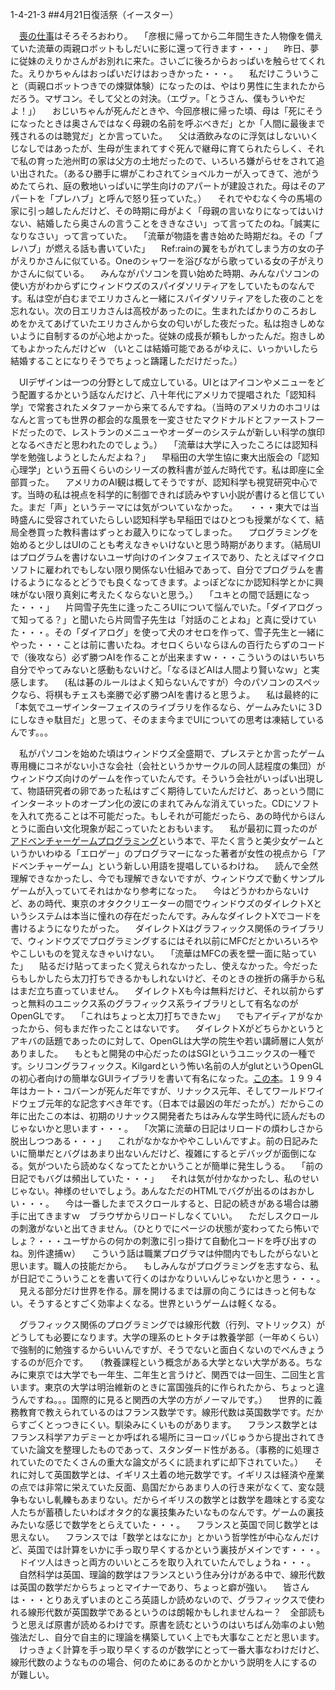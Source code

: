 1-4-21-3
##4月21日復活祭（イースター）

　<a href="https://iki-toki.jp/4572/">喪の仕事</a>はそろそろおわり。
　「彦根に帰ってから二年間生きた人物像を備えていた流華の両親ロボットもしだいに影に還って行きます・・・」
　昨日、夢に従妹のえりかさんがお別れに来た。さいごに後ろからおっぱいを触らせてくれた。えりかちゃんはおっぱいだけはおっきかった・・・。
　私だけこういうこと（両親ロボットつきでの煉獄体験）になったのは、やはり男性に生まれたからだろう。マザコン。そして父との対決。（エヴァ。「とうさん、僕もういやだよ！」）
　おじいちゃんが死んだときや、今回彦根に帰った頃、母は「死にそうになったときは奥さんではなく母親の名前を呼ぶべきだ」とか「人間に最後まで残されるのは聴覚だ」とか言っていた。
　父は酒飲みなのに浮気はしないいくじなしではあったが、生母が生まれてすぐ死んで継母に育てられたらしく、それで私の育った池州町の家は父方の土地だったので、いろいろ嫌がらせをされて追い出された。（あるひ勝手に塀がこわされてショベルカーが入ってきて、池がうめたてられ、庭の敷地いっぱいに学生向けのアパートが建設された。母はそのアパートを「プレハブ」と呼んで怒り狂っていた。）
　それでやむなく今の馬場の家に引っ越したんだけど、その時期に母がよく「母親の言いなりになってはいけない、結婚したら奥さんの言うことをききなさい」って言ってたのね。「誠実になりなさい」って言っていた。
　「流華が物語を書き始めた時期だね。その「プレハブ」が燃える話も書いていた」
　Ref:rainの翼をもがれてしまう方の女の子がえりかさんに似ている。Oneのシャワーを浴びながら歌っている女の子がえりかさんに似ている。
　みんながパソコンを買い始めた時期、みんなパソコンの使い方がわからずにウィンドウズのスパイダソリティアをしていたものなんです。私は空が白むまでエリカさんと一緒にスパイダソリティアをした夜のことを忘れない。次の日エリカさんは高校があったのに。生まれたばかりのころおしめをかえてあげていたエリカさんから女の匂いがした夜だった。私は抱きしめないように自制するのが心地よかった。従妹の成長が頼もしかったんだ。抱きしめてもよかったんだけどｗ （いとこは結婚可能であるがゆえに、いっかいしたら結婚することになりそうでちょっと躊躇しただけだった。）

　UIデザインは一つの分野として成立している。UIとはアイコンやメニューをどう配置するかという話なんだけど、八十年代にアメリカで提唱された「認知科学」で常套されたメタファーから来てるんですね。（当時のアメリカのホコリはなんと言っても世界の都会的な風景を一変させたマクドナルドとファーストフードだったので、レストランのメニューやオーダーのシステムが新しい科学の旗印となるべきだと思われたのでしょう。）
　「流華は大学に入ったころには認知科学を勉強しようとしたんだよね？」
　早稲田の大学生協に東大出版会の「認知心理学」という五冊くらいのシリーズの教科書が並んだ時代です。私は即座に全部買った。
　アメリカのAI観は概してそうですが、認知科学も視覚研究中心です。当時の私は視点を科学的に制御できれば読みやすい小説が書けると信じていた。まだ「声」というテーマには気がついていなかった。
　・・・東大では当時盛んに受容されていたらしい認知科学も早稲田ではひとつも授業がなくて、結局全巻買った教科書はずっとお蔵入りになってしまった。
　プログラミングを始めると少しはUIのことも考えなきゃいけないと思う時期があります。（結局UIはプログラムを書けないユーザ向けのインタフェイスであり、たとえばマイクロソフトに雇われでもしない限り関係ない仕組みであって、自分でプログラムを書けるようになるとどうでも良くなってきます。よっぽどなにか認知科学とかに興味がない限り真剣に考えたくならないと思う。）
　「ユキとの間で話題になった・・・」
　片岡雪子先生に逢ったころUIについて悩んでいた。「ダイアログって知ってる？」と聞いたら片岡雪子先生は「対話のことよね」と真に受けていた・・・。その「ダイアログ」を使って犬のオセロを作って、雪子先生と一緒にやった・・・ことは前に書いたね。オセロくらいならほんの百行たらずのコードで（後攻なら）必ず勝つAIを作ることが出来ますｗ・・・こういうのはいちいち自分でやってみないと感動もないけど。「なるほどAIは人間より賢いなｗ」と実感します。
　(私は碁のルールはよく知らないんですが）今のパソコンのスペックなら、将棋もチェスも楽勝で必ず勝つAIを書けると思うよ。
　私は最終的に「本気でユーザインターフェイスのライブラリを作るなら、ゲームみたいに３Dにしなきゃ駄目だ」と思って、そのまま今までUIについての思考は凍結しているんです。。。

　私がパソコンを始めた頃はウィンドウズ全盛期で、プレステとか言ったゲーム専用機にコネがない小さな会社（会社というかサークルの同人誌程度の集団）がウィンドウズ向けのゲームを作っていたんです。そういう会社がいっぱい出現して、物語研究者の卵であった私はすごく期待していたんだけど、あっという間にインターネットのオープン化の波にのまれてみんな消えていった。CDにソフトを入れて売ることは不可能だった。もしそれが可能だったら、あの時代からほんとうに面白い文化現象が起こっていたとおもいます。
　私が最初に買ったのが<a href="https://www.amazon.co.jp/%E3%82%A2%E3%83%89%E3%83%99%E3%83%B3%E3%83%81%E3%83%A3%E3%83%BC%E3%82%B2%E3%83%BC%E3%83%A0%E3%83%97%E3%83%AD%E3%82%B0%E3%83%A9%E3%83%9F%E3%83%B3%E3%82%B0-%E5%9D%82%E6%9C%AC-%E5%8D%83%E5%B0%8B/dp/4797320273">アドベンチャーゲームプログラミング</a>という本で、平たく言うと美少女ゲームというかいわゆる「エロゲー」のプログラマーになった著者が女性の視点から「アドベンチャーゲーム」という新しい用語を提唱しているわけね。
　読んで全然理解できなかったし、今でも理解できないですが、ウィンドウズで動くサンプルゲームが入っていてそれはかなり参考になった。
　今はどうかわからないけど、あの時代、東京のオタククリエーターの間でウィンドウズのダイレクトXというシステムは本当に憧れの存在だったんです。みんなダイレクトXでコードを書けるようになりたがった。
　ダイレクトXはグラフィックス関係のライブラリで、ウィンドウズでプログラミングするにはそれ以前にMFCだとかいろいろややこしいものを覚えなきゃいけない。
　「流華はMFCの表を壁一面に貼っていた」
　貼るだけ貼ってまったく覚えられなかったし、使えなかった。今だったらもしかしたら太刀打ちできるかもしれないけど、そのときの挫折の痛手から私はまだ立ち直っていません。
　ダイレクトXも今は無料だけど、それ以前からずっと無料のユニックス系のグラフィックス系ライブラリとして有名なのがOpenGLです。
　「これはちょっと太刀打ちできたｗ」
　でもアイディアがなかったから、何もまだ作ったことはないです。
　ダイレクトXがどちらかというとアキバの話題であったのに対して、OpenGLは大学の院生や若い講師層に人気がありました。
　もともと開発の中心だったのはSGIというユニックスの一種です。シリコングラフィックス。Kilgardという怖い名前の人がglutというOpenGLの初心者向けの簡単なGUIライブラリを書いて有名になった。<a href="https://www.amazon.co.jp/%E3%82%A2%E3%83%89%E3%83%99%E3%83%B3%E3%83%81%E3%83%A3%E3%83%BC%E3%82%B2%E3%83%BC%E3%83%A0%E3%83%97%E3%83%AD%E3%82%B0%E3%83%A9%E3%83%9F%E3%83%B3%E3%82%B0-%E5%9D%82%E6%9C%AC-%E5%8D%83%E5%B0%8B/dp/4797320273">この本</a>。１９９４年はカート・コバーンが死んだ年ですが、リナックス元年、そしてワールドワイドウェブ元年的な記念すべき年です。（日本では最凶の年だったが。）だからこの年に出たこの本は、初期のリナックス開発者たちはみんな学生時代に読んだものじゃないかと思います・・・。
　「次第に流華の日記はリロードの煩わしさから脱出しつつある・・・」
　これがなかなかややこしいんですよ。前の日記みたいに簡単だとバグはあまり出ないんだけど、複雑にするとデバッグが面倒になる。気がついたら読めなくなってたとかいうことが簡単に発生しうる。
　「前の日記でもバグは頻出していた・・・」
　それは気が付かなかったし、私のせいじゃない。神様のせいでしょう。あんなただのHTMLでバグが出るのはおかしい・・・。
　今は一番したまでスクロールすると、日記の続きがある場合は勝手に出てきますｗ　ブラウザからリロードしなくていい。
　ただしスクロールの刺激がないと出てきません。（ひとりでにページの状態が変わってたら怖いでしょ？・・・ユーザからの何かの刺激に引っ掛けて自動化コードを呼び出すのね。別件逮捕ｗ）
　こういう話は職業プログラマは仲間内でもしたがらないと思います。職人の技能だから。
　もしみんながプログラミングを志すなら、私が日記でこういうことを書いて行くのはかなりいいんじゃないかと思う・・・。
　見える部分だけ世界を作る。扉を開けるまでは扉の向こうにはきっと何もない。そうするとすごく効率よくなる。世界というゲームは軽くなる。

　グラフィックス関係のプログラミングでは線形代数（行列、マトリックス）がどうしても必要になります。大学の理系のヒトタチは教養学部（一年めくらい）で強制的に勉強するからいいんですが、そうでないと面白くないのでべんきょうするのが厄介です。
　（教養課程という概念がある大学とない大学がある。ちなみに東京では大学でも一年生、二年生と言うけど、関西では一回生、二回生と言います。東京の大学は明治維新のときに富国強兵的に作られたから、ちょっと違うんですね。。。国際的に見ると関西の大学の方がノーマルです。）
　世界的に義務教育で教えられているのはフランス数学です。線形代数は英国数学です。だからすごくとっつきにくい。馴染みにくいものがあります。
　フランス数学とはフランス科学アカデミーとか呼ばれる場所にヨーロッパじゅうから提出されてきていた論文を整理したものであって、スタンダード性がある。（事務的に処理されていたのでたくさんの重大な論文がろくに読まれずに却下されていた。）
　それに対して英国数学とは、イギリス土着の地元数学です。イギリスは経済や産業の点では非常に栄えていた反面、島国だからあまり人の行き来がなくて、変な競争もないし軋轢もあまりない。だからイギリスの数学とは数学を趣味とする変な人たちが蓄積したいわばオタク的な裏技集みたいなものなんです。ゲームの裏技みたいな感じで数学をとらえていた・・・。
　フランスと英国で同じ数学とは思えない。
　フランスでは「数学とはなにか」とかいう哲学性が中心なんだけど、英国では計算をいかに手っ取り早くするかという裏技がメインです・・・。
　ドイツ人はきっと両方のいいところを取り入れていたんでしょうね・・・。
　自然科学は英国、理論的数学はフランスという住み分けがある中で、線形代数は英国の数学だからちょっとマイナーであり、ちょっと癖が強い。
　皆さんは・・・とりあえずいまのところ英語しか読めないので、グラフィックスで使われる線形代数が英国数学であるというのは朗報かもしれませんねー？　全部読もうと思えば原書が読めるわけです。原書を読むというのはいちばん効率のよい勉強法だし、自分で自主的に理論を構築していく上でも大事なことだと思います。
　けっきょく計算を手っ取り早くするのが数学にとって一番大事なわけだけど、線形代数のようなものの場合、何のためにあるのかとかいう説明を人にするのが難しい。

